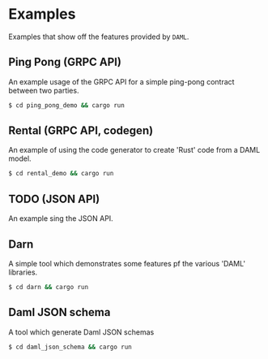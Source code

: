 # Examples

Examples that show off the features provided by `DAML`.

## Ping Pong (GRPC API)
An example usage of the GRPC API for a simple ping-pong contract between two parties.

```bash
$ cd ping_pong_demo && cargo run
```

## Rental (GRPC API, codegen)
An example of using the code generator to create 'Rust' code from a DAML model.

```bash
$ cd rental_demo && cargo run
```

## TODO (JSON API)
An example sing the JSON API.

## Darn
A simple tool which demonstrates some features pf the various 'DAML' libraries.

```bash
$ cd darn && cargo run
```

## Daml JSON schema
A tool which generate Daml JSON schemas

```bash
$ cd daml_json_schema && cargo run
```